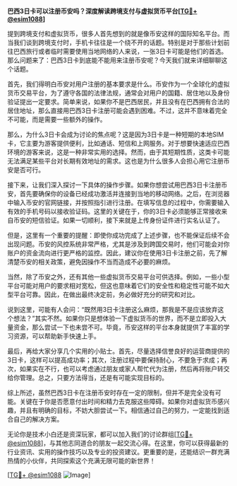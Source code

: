 **巴西3日卡可以注册币安吗？深度解读跨境支付与虚拟货币平台[[TG💪+ @esim1088](https://t.me/s/esim1088)]**

提到跨境支付和虚拟货币，很多人首先想到的就是像币安这样的国际知名平台。而当我们谈到跨境支付时，手机卡往往是一个绕不开的话题。特别是对于那些计划前往巴西旅行或者临时需要使用当地网络的人来说，一张3日卡可能是他们的首选。那么问题来了：巴西3日卡到底能不能用来注册币安呢？今天我们就来详细聊聊这个话题。

首先，我们得明白币安对用户注册的基本要求是什么。币安作为一个全球化的虚拟货币交易平台，为了遵守各国的法律法规，通常会对用户的国籍、居住地以及身份验证提出一定要求。简单来说，如果你不是巴西居民，并且没有在巴西拥有合法的居住地址，那么直接用巴西3日卡注册可能会遇到困难。不过，这并不意味着完全不可能，而是需要一些额外的操作。

那么，为什么3日卡会成为讨论的焦点呢？这是因为3日卡是一种短期的本地SIM卡，它主要为游客提供便利，比如通话、短信和上网服务。对于想要快速适应巴西环境的游客来说，这是一种非常实用的选择。然而，由于其短期性质，这类卡可能无法满足某些平台对长期有效地址的需求。这也是为什么很多人会担心用它注册币安是否可行。

接下来，让我们深入探讨一下具体的操作步骤。如果你想尝试用巴西3日卡注册币安，首先要确保你的设备已经成功激活并连接到当地的移动网络。之后，在浏览器中输入币安的官网链接，并按照指引进行注册。在填写信息的过程中，你需要输入有效的手机号码以接收验证码。这里的关键在于，你的3日卡必须能够正常接收来自币安的短信验证。如果一切顺利，接下来就是上传身份证件进行实名认证了。

但是，这里有一个重要的提醒：即使你成功完成了上述步骤，也不能保证后续不会出现问题。币安的风控系统非常严格，尤其是涉及到跨国交易时，他们可能会对你账户的资金流向进行更严格的监控。因此，建议你在使用3日卡注册之前，先了解清楚币安的相关政策，避免因操作不当而造成不必要的麻烦。

当然，除了币安之外，还有其他一些虚拟货币交易平台可供选择。例如，一些小型平台可能对用户的要求相对宽松，但这也意味着它们的安全性和稳定性可能不如大型平台可靠。因此，在做出最终决定前，务必做好充分的研究和对比。

说到这里，可能有人会问：“既然用3日卡注册这么麻烦，那我是不是应该放弃这个想法？”其实不然。如果你只是想体验一下虚拟货币的世界，而不是立即投入大量资金，那么尝试一下也未尝不可。毕竟，币安这样的平台本身就提供了丰富的学习资源，可以帮助新手快速上手。

最后，再给大家分享几个实用的小贴士。首先，尽量选择信誉良好的运营商提供的3日卡，这样可以提高成功率；其次，注册过程中要保持耐心，不要急于求成；再次，如果实在不行，也可以考虑通过朋友或家人帮忙代为注册，然后再将账户转交给你管理。总之，只要方法得当，还是有可能实现目标的。

综上所述，虽然巴西3日卡在注册币安时存在一定的限制，但并不是完全没有可能。关键在于你是否愿意付出时间和精力去克服这些障碍。如果你对虚拟货币感兴趣，并且有明确的目标，不妨大胆尝试一下。相信通过自己的努力，一定能找到适合自己的解决方案。

无论你是技术小白还是资深玩家，都可以加入我们的讨论群组[[TG💪+ @esim1088](https://t.me/s/esim1088)]，与其他志同道合的朋友一起交流心得。在这里，你可以获得最新的行业资讯、实用的操作技巧以及专业的投资建议。更重要的是，还能结识一群充满热情的小伙伴，共同探索这个充满无限可能的新世界！

[[TG💪+ @esim1088](https://t.me/s/esim1088) ![Image](https://i.postimg.cc/4NQfJmqS/Snipaste-2025-05-13-00-14-12.png)]